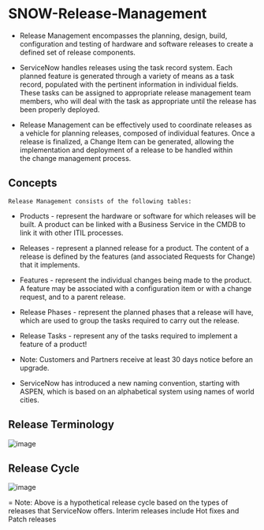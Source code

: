 # SNOW-Release-Management

-	Release Management encompasses the planning, design, build, configuration and testing of hardware and software releases to create a defined set of release components.

-	ServiceNow handles releases using the task record system. Each planned feature is generated through a variety of means as a task record, populated with the pertinent information in individual fields. These tasks can be assigned to appropriate release management team members, who will deal with the task as appropriate until the release has been properly deployed.

-	Release Management can be effectively used to coordinate releases as a vehicle for planning releases, composed of individual features. Once a release is finalized, a Change Item can be generated, allowing the implementation and deployment of a release to be handled within the change management process.

## Concepts
	Release Management consists of the following tables:

- Products - represent the hardware or software for which releases will be built. A product can be linked with a Business Service in the CMDB to link it with other ITIL processes.

- Releases - represent a planned release for a product. The content of a release is defined by the features (and associated Requests for Change) that it implements.

- Features - represent the individual changes being made to the product. A feature may be associated with a configuration item or with a change request, and to a parent release.

- Release Phases - represent the planned phases that a release will have, which are used to group the tasks required to carry out the release.

- Release Tasks - represent any of the tasks required to implement a feature of a product!
- Note: Customers and Partners receive at least 30 days notice before an upgrade.
- ServiceNow has introduced a new naming convention, starting with ASPEN, which is based on an alphabetical system using names of world cities.

## Release Terminology
![image](https://user-images.githubusercontent.com/12488769/148684741-da784617-d353-4548-bf37-d4d339209633.png)

## Release Cycle
![image](https://user-images.githubusercontent.com/12488769/148684751-8e9c3d69-7c21-43b4-8a16-97ad8a466c42.png)

= Note: Above is a hypothetical release cycle based on the types of releases that ServiceNow offers. Interim releases include Hot fixes and Patch releases









